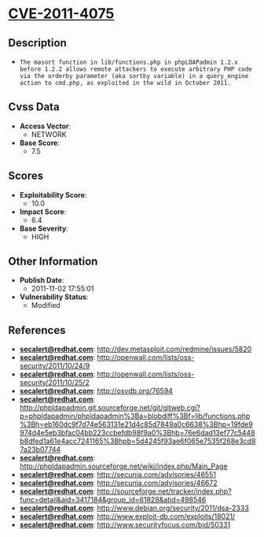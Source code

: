 
# [CVE-2011-4075](http://dev.metasploit.com/redmine/issues/5820)

## Description

- `The masort function in lib/functions.php in phpLDAPadmin 1.2.x before 1.2.2 allows remote attackers to execute arbitrary PHP code via the orderby parameter (aka sortby variable) in a query_engine action to cmd.php, as exploited in the wild in October 2011.`

## Cvss Data

- **Access Vector**:
  - NETWORK
- **Base Score**:
  - 7.5

## Scores

- **Exploitability Score**:
  - 10.0
- **Impact Score**:
  - 6.4
- **Base Severity**:
  - HIGH

## Other Information

- **Publish Date**:
  - 2011-11-02 17:55:01
- **Vulnerability Status**:
  - Modified

## References

- **secalert@redhat.com**: http://dev.metasploit.com/redmine/issues/5820
- **secalert@redhat.com**: http://openwall.com/lists/oss-security/2011/10/24/9
- **secalert@redhat.com**: http://openwall.com/lists/oss-security/2011/10/25/2
- **secalert@redhat.com**: http://osvdb.org/76594
- **secalert@redhat.com**: http://phpldapadmin.git.sourceforge.net/git/gitweb.cgi?p=phpldapadmin/phpldapadmin%3Ba=blobdiff%3Bf=lib/functions.php%3Bh=eb160dc9f7d74e563131e21d4c85d7849a0c6638%3Bhp=19fde9974d4e5eb3bfac04bb223ccbefdb98f9a0%3Bhb=76e6dad13ef77c5448b8dfed1a61e4acc7241165%3Bhpb=5d4245f93ae6f065e7535f268e3cd87a23b07744
- **secalert@redhat.com**: http://phpldapadmin.sourceforge.net/wiki/index.php/Main_Page
- **secalert@redhat.com**: http://secunia.com/advisories/46551
- **secalert@redhat.com**: http://secunia.com/advisories/46672
- **secalert@redhat.com**: http://sourceforge.net/tracker/index.php?func=detail&aid=3417184&group_id=61828&atid=498546
- **secalert@redhat.com**: http://www.debian.org/security/2011/dsa-2333
- **secalert@redhat.com**: http://www.exploit-db.com/exploits/18021/
- **secalert@redhat.com**: http://www.securityfocus.com/bid/50331
